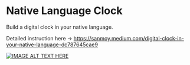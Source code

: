 # Native Language Clock
Build a digital clock in your native language. 

Detailed instruction here -> https://sanmoy.medium.com/digital-clock-in-your-native-language-dc787645cae9

[![IMAGE ALT TEXT HERE](https://img.youtube.com/vi/USWnAYCKBwg/0.jpg)](https://www.youtube.com/watch?v=USWnAYCKBwg)
